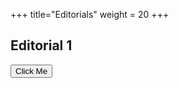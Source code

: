 +++
title="Editorials"
weight = 20
+++

## Editorial 1
<a href="https://bing.com/">
  <button>Click Me</button>
</a>
